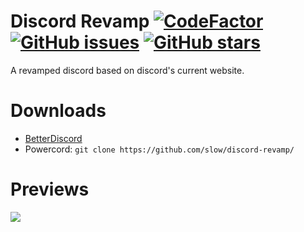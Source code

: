 # Discord Revamp [![CodeFactor](https://www.codefactor.io/repository/github/slow/discord-revamp/badge)](https://www.codefactor.io/repository/github/slow/discord-revamp) [![GitHub issues](https://img.shields.io/github/issues/slow/discord-revamp?style=flat)](https://github.com/slow/discord-revamp/issues) [![GitHub stars](https://img.shields.io/github/stars/slow/discord-revamp?style=flat)](https://github.com/slow/discord-revamp/stargazers)
A revamped discord based on discord's current website.

# Downloads
- [BetterDiscord](https://betterdiscord.net/ghdl?id=3421)
- Powercord: `git clone https://github.com/slow/discord-revamp/`

# Previews
<img src="https://media.wtf/18852608"/>


